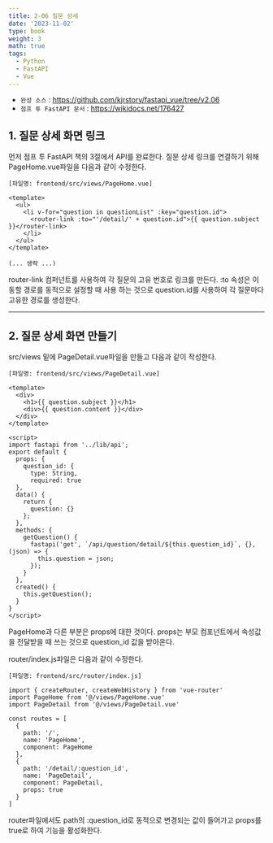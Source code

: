 ```yaml
---
title: 2-06 질문 상세
date: '2023-11-02'
type: book
weight: 3
math: true
tags:
  - Python
  - FastAPI
  - Vue
---
```


- `완성 소스` : https://github.com/kjrstory/fastapi_vue/tree/v2.06
- `점프 투 FastAPI 문서` : https://wikidocs.net/176427


## 1. 질문 상세 화면 링크 
먼저 점프 투 FastAPI 책의 3절에서 API를 완료한다. 
질문 상세 링크를 연결하기 위해 PageHome.vue파일을 다음과 같이 수정한다.

`[파일명: frontend/src/views/PageHome.vue]`
```vue{hl_lines=[4]}
<template>
  <ul>
    <li v-for="question in questionList" :key="question.id">
      <router-link :to="'/detail/' + question.id">{{ question.subject }}</router-link>
    </li>
  </ul>
</template>

(... 생략 ...)
```
router-link 컴퍼넌트를 사용하여 각 질문의 고유 번호로 링크를 만든다. :to 속성은 이동할 경로를 동적으로 설정할 때 사용 하는 것으로 question.id를 사용하여 각 질문마다 고유한 경로를 생성한다.

---
## 2. 질문 상세 화면 만들기 
src/views 밑에 PageDetail.vue파일을 만들고 다음과 같이 작성한다.

`[파일명: frontend/src/views/PageDetail.vue]`
```vue
<template>
  <div>
    <h1>{{ question.subject }}</h1>
    <div>{{ question.content }}</div>
  </div>
</template>

<script>
import fastapi from '../lib/api';
export default {
  props: {
    question_id: {
      type: String,
      required: true
  },
  data() {
    return {
      question: {}
    };
  },
  methods: {
    getQuestion() {
      fastapi('get', `/api/question/detail/${this.question_id}`, {}, (json) => {
        this.question = json;
      });
    }
  },
  created() {
    this.getQuestion();
  }
}
</script>
```
PageHome과 다른 부분은 props에 대한 것이다. props는 부모 컴포넌트에서 속성값을 전달받을 때 쓰는 것으로 question_id 값을 받아온다.


router/index.js파일은 다음과 같이 수정한다. 

`[파일명: frontend/src/router/index.js]`
```javascript{hl_lines=[3, "11-16"]}
import { createRouter, createWebHistory } from 'vue-router'
import PageHome from '@/views/PageHome.vue'
import PageDetail from '@/views/PageDetail.vue'

const routes = [
  {
    path: '/',
    name: 'PageHome',
    component: PageHome
  },
  {
    path: '/detail/:question_id',
    name: 'PageDetail',
    component: PageDetail,
    props: true  
  }
]
```

router파일에서도 path의 :question_id로 동적으로 변경되는 값이 들어가고 props를 true로 하여 기능을 활성화한다.
